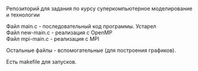 Репозиторий для задания по курсу суперкомпьютерное моделирование и технологии

Файл main.c - последовательный код программы. Устарел \
Файл new-main.c - реализация с OpenMP \
Файл mpi-main.c - реализация с MPI

Остальные файлы - вспомогательные (для построения графиков).

Есть makefile для запусков.
